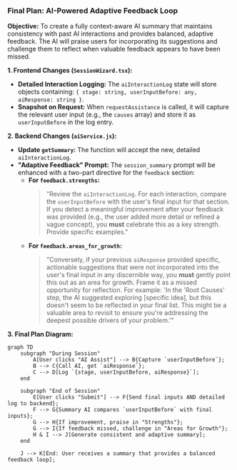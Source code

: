 ### **Final Plan: AI-Powered Adaptive Feedback Loop**

**Objective:** To create a fully context-aware AI summary that maintains consistency with past AI interactions and provides balanced, adaptive feedback. The AI will praise users for incorporating its suggestions and challenge them to reflect when valuable feedback appears to have been missed.

**1. Frontend Changes (`SessionWizard.tsx`):**
*   **Detailed Interaction Logging:** The `aiInteractionLog` state will store objects containing: `{ stage: string, userInputBefore: any, aiResponse: string }`.
*   **Snapshot on Request:** When `requestAssistance` is called, it will capture the relevant user input (e.g., the `causes` array) and store it as `userInputBefore` in the log entry.

**2. Backend Changes (`aiService.js`):**
*   **Update `getSummary`:** The function will accept the new, detailed `aiInteractionLog`.
*   **"Adaptive Feedback" Prompt:** The `session_summary` prompt will be enhanced with a two-part directive for the `feedback` section:
    *   **For `feedback.strengths`:**
        > "Review the `aiInteractionLog`. For each interaction, compare the `userInputBefore` with the user's final input for that section. If you detect a meaningful improvement after your feedback was provided (e.g., the user added more detail or refined a vague concept), you **must** celebrate this as a key strength. Provide specific examples."
    *   **For `feedback.areas_for_growth`:**
        > "Conversely, if your previous `aiResponse` provided specific, actionable suggestions that were not incorporated into the user's final input in any discernible way, you **must** gently point this out as an area for growth. Frame it as a missed opportunity for reflection. For example: 'In the 'Root Causes' step, the AI suggested exploring [specific idea], but this doesn't seem to be reflected in your final list. This might be a valuable area to revisit to ensure you're addressing the deepest possible drivers of your problem.'"

**3. Final Plan Diagram:**

```mermaid
graph TD
    subgraph "During Session"
        A[User clicks "AI Assist"] --> B{Capture `userInputBefore`};
        B --> C{Call AI, get `aiResponse`};
        C --> D[Log `{stage, userInputBefore, aiResponse}`];
    end

    subgraph "End of Session"
        E[User clicks "Submit"] --> F{Send final inputs AND detailed log to backend};
        F --> G{Summary AI compares `userInputBefore` with final inputs};
        G --> H{If improvement, praise in "Strengths"};
        G --> I{If feedback missed, challenge in "Areas for Growth"};
        H & I --> J[Generate consistent and adaptive summary];
    end

    J --> K[End: User receives a summary that provides a balanced feedback loop];